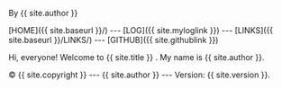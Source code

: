 By {{ site.author }}

[HOME]({{ site.baseurl }}/) --- [LOG]({{ site.myloglink }}) --- [LINKS]({{ site.baseurl }}/LINKS/) --- [GITHUB]({{ site.githublink }})

Hi, everyone! Welcome to {{ site.title }} . My name is {{ site.author }}.

© {{ site.copyright }} --- {{ site.author }} --- Version: {{ site.version }}.

